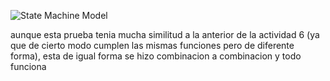 ![State Machine Model](../../../../assets/unidad3-ac9.png)

aunque esta prueba tenia mucha similitud a la anterior de la actividad 6 (ya que de cierto modo cumplen las mismas funciones pero de diferente forma),
esta de igual forma se hizo combinacion a combinacion y todo funciona 
